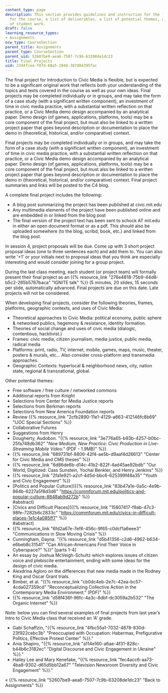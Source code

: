 ```yaml
---
content_type: page
description: This section provides guidelines and instruction for the final project
  for the course, a list of deliverables, a list of potential themes, and examples
  of student work.
draft: false
learning_resource_types:
- Assignments
ocw_type: CourseSection
parent_title: Assignments
parent_type: CourseSection
parent_uid: 52607be9-aea6-7507-7c9b-63208de1dc23
title: Final Projects
uid: 2344fcea-f07d-68a5-284d-387d04395fac
---
```

The final project for Introduction to Civic Media is flexible, but is expected to be a significant original work that reflects both your understanding of the topics and texts covered in the course as well as your own ideas. Final projects may be completed individually or in groups, and may take the form of a case study (with a significant written component), an investment of time in civic media practice, with a substantial written reflection on that practice, or a Civic Media demo design accompanied by an analytical paper. Demo design (of games, applications, platforms, tools) may be a core component of the final project, but must also be linked to a written project paper that goes beyond description or documentation to place the demo in (theoretical, historical, and/or comparative) context.

Final projects may be completed individually or in groups, and may take the form of a case study (with a significant written component), an investment of time in civic media practice, with a substantial written reflection on that practice, or a Civic Media demo design accompanied by an analytical paper. Demo design (of games, applications, platforms, tools) may be a core component of the final project, but must also be linked to a written project paper that goes beyond description or documentation to place the demo in (theoretical, historical, and/or comparative) context. Final project summaries and links will be posted to the C4 blog.

A complete final project includes the following:

- A blog post summarizing the project has been published at civic.mit.edu
- Any multimedia elements of the project have been published online and are embedded in or linked from the blog post
- The final version of the project text has been sent to schock AT mit.edu in either an open document format or as a pdf. This should also be uploaded somewhere (to the blog, scribd, book, etc.) and linked from the blog post.

In session 4, project proposals will be due. Come up with 3 short project proposal ideas (one to three sentences each) and add them to. You can also write '+1' or your initials next to proposal ideas that you think are especially interesting and would consider joining for a group project.

During the last class meeting, each student (or project team) will formally present their final project as an {{% resource_link "276e4818-75b9-44d8-b5c2-265b5787baca" "IGNITE talk" %}} (5 minutes, 20 slides, 15 seconds per slide, automatically advanced. Final projects are due on this date. Late projects will not be considered.

When developing final projects, consider the following theories, frames, platforms, geographic contexts, and uses of Civic Media:

- Theoretical approaches to Civic Media: political economy, public sphere & networked publics, hegemony & resistance, identity formation.
- Theories of social change and uses of civic media (dialogic, contentious, hacktivist.)
- Frames: civic media, citizen journalism, media justice, public media, radical media
- Platforms: print, radio, TV, internet, mobile, games, maps, music, theater, posters & murals, etc… Also consider cross-platform and transmedia approaches.
- Geographic Contexts: hyperlocal & neighborhood news, city, nation state, regional & transnational, global.

Other potential themes:

- Free software / free culture / networked commons
- Additional reports from Knight
- Selections from Center for Media Justice reports
- Selections from Berkman reports
- Selections from New America Foundation reports
- Review {{% resource_link "2cfb2890-11e1-4129-a663-412146fc8b69" "IJOC Special Sections" %}}
- Collaborative Futures
- Suggestions from Henry
- Dougherty, Audobon. "{{% resource_link "3e776a65-b93b-4257-b0bc-25fa748db362" "*New Medium, New Practice: Civic Production in Live-Streaming Mobile Video*.\" (PDF - 1.9MB)" %}}
- {{% resource_link "689731bf-8806-42f4-ae5b-d9aaf4d26613" "Center for Civic Media and CMS theses" %}}
- {{% resource_link "6d86de6b-d14c-41b2-822f-4ad45ae92bdb" "Our World, Digitized: Cass Sunstein, Yochai Benkler, and Henry Jenkins" %}}
- {{% resource_link "2fa1e921-a2cf-4d5d-bbc6-625399f48a35" "Youth and Civic Engagement" %}}
- \[Politics and Popular Culture\]({{% resource_link "83b47a1e-0a5c-4e9b-864b-6227a5f8d3d6" "https://commforum.mit.edu/politics-and-popular-culture-8848ab9d272b" %}}  
    #abstract)
- \[Civics and Difficult Places\]({{% resource_link "15807417-f9ab-47c3-98fe-7282b6c2833c" "https://commforum.mit.edu/civics-in-difficult-places-1e1c4a085ff7" %}}  
    #abstract)
- {{% resource_link "6fd2a67e-7ef6-456c-9f65-c0dcf1a6eee3" "Communications in Slow Moving Crisis" %}}
- Cunningham, Dayna. "{{% resource_link "d5b41356-c2d6-4962-b634-e6beb8c31541" "Can African-Americans Find Their Voice in Cyberspace?" %}}" \[parts 1-4\]
- An essay by Joshua McVeigh-Schultz which explores issues of citizen voice and plebiscite entertainment, ending with some ideas for the design of civic media.
- Alexdrina Agloro on the differences that new media made in the Rodney King and Oscar Grant trials.
- Bimber, et al. "{{% resource_link "cb0dc4eb-2e7c-42ea-bc57-4cda027359cd" "Reconceptualizing Collective Action in the Contemporary Media Environment.\" (PDF)" %}}
- {{% resource_link "d58f436f-96fc-4a3c-8dbf-dc3059a2b532" "The Organic Internet" %}}

Note: below you can find several examples of final projects from last year’s Intro to Civic Media class that received an 'A' grade.

- Gabi Schaffzin, "{{% resource_link "4fbc55a1-7032-4878-830d-23f922cebc3b" "Preoccupied with Occupation: Habermas, Prefigurative Politics, Effective Protest Center" %}}."
- Ania Shapiro, "{{% resource_link "a114e160-a6ae-4f31-828c-b44b6c3182ec" "Digital Discourse and Civic Engagement in Ukraine" %}}."
- Hailey Lee and Mary Kenefake, "{{% resource_link "fec4acc6-aa73-4ba8-9302-d65d5bb12a67" "Television Newsroom Diversity and Civic Engagement" %}}."

« {{% resource_link "52607be9-aea6-7507-7c9b-63208de1dc23" "Back to Assignments" %}}